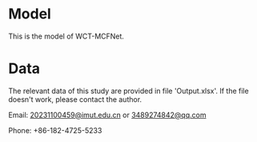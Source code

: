 # Model
This is the model of WCT-MCFNet.

# Data
The relevant data of this study are provided in file 'Output.xlsx'. If the file doesn't work, please contact the author.

Email: 20231100459@imut.edu.cn or 3489274842@qq.com

Phone: +86-182-4725-5233

